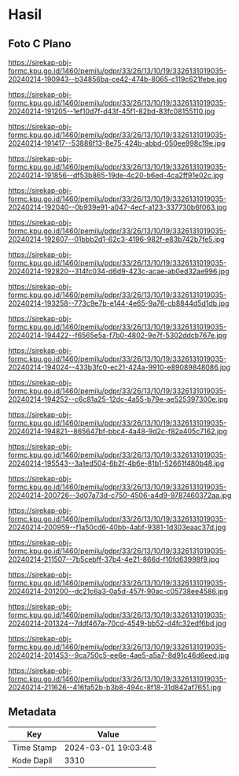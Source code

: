 # Hasil

## Foto C Plano

https://sirekap-obj-formc.kpu.go.id/1460/pemilu/pdpr/33/26/13/10/19/3326131019035-20240214-190943--b34856ba-ce42-474b-8065-c119c621febe.jpg

https://sirekap-obj-formc.kpu.go.id/1460/pemilu/pdpr/33/26/13/10/19/3326131019035-20240214-191205--1ef10d7f-d43f-45f1-82bd-83fc08155110.jpg

https://sirekap-obj-formc.kpu.go.id/1460/pemilu/pdpr/33/26/13/10/19/3326131019035-20240214-191417--53886f13-8e75-424b-abbd-050ee998c19e.jpg

https://sirekap-obj-formc.kpu.go.id/1460/pemilu/pdpr/33/26/13/10/19/3326131019035-20240214-191856--df53b865-19de-4c20-b6ed-4ca2ff91e02c.jpg

https://sirekap-obj-formc.kpu.go.id/1460/pemilu/pdpr/33/26/13/10/19/3326131019035-20240214-192040--0b939e91-a047-4ecf-a123-337730b6f063.jpg

https://sirekap-obj-formc.kpu.go.id/1460/pemilu/pdpr/33/26/13/10/19/3326131019035-20240214-192607--01bbb2d1-62c3-4196-982f-e83b742b7fe5.jpg

https://sirekap-obj-formc.kpu.go.id/1460/pemilu/pdpr/33/26/13/10/19/3326131019035-20240214-192820--314fc034-d6d9-423c-acae-ab0ed32ae996.jpg

https://sirekap-obj-formc.kpu.go.id/1460/pemilu/pdpr/33/26/13/10/19/3326131019035-20240214-193258--773c9e7b-e144-4e65-9a76-cb8844d5d1db.jpg

https://sirekap-obj-formc.kpu.go.id/1460/pemilu/pdpr/33/26/13/10/19/3326131019035-20240214-194422--f6565e5a-f7b0-4802-9e7f-5302ddcb767e.jpg

https://sirekap-obj-formc.kpu.go.id/1460/pemilu/pdpr/33/26/13/10/19/3326131019035-20240214-194024--433b3fc0-ec21-424a-9910-e89089848086.jpg

https://sirekap-obj-formc.kpu.go.id/1460/pemilu/pdpr/33/26/13/10/19/3326131019035-20240214-194252--c6c81a25-12dc-4a55-b79e-ae525397300e.jpg

https://sirekap-obj-formc.kpu.go.id/1460/pemilu/pdpr/33/26/13/10/19/3326131019035-20240214-194821--865647bf-bbc4-4a48-9d2c-f82a405c7162.jpg

https://sirekap-obj-formc.kpu.go.id/1460/pemilu/pdpr/33/26/13/10/19/3326131019035-20240214-195543--3a1ed504-6b2f-4b6e-81b1-52661f480b48.jpg

https://sirekap-obj-formc.kpu.go.id/1460/pemilu/pdpr/33/26/13/10/19/3326131019035-20240214-200726--3d07a73d-c750-4506-a4d9-9787460372aa.jpg

https://sirekap-obj-formc.kpu.go.id/1460/pemilu/pdpr/33/26/13/10/19/3326131019035-20240214-200959--f1a50cd6-40bb-4abf-9381-1d303eaac37d.jpg

https://sirekap-obj-formc.kpu.go.id/1460/pemilu/pdpr/33/26/13/10/19/3326131019035-20240214-211507--7b5cebff-37b4-4e21-866d-f10fd63998f9.jpg

https://sirekap-obj-formc.kpu.go.id/1460/pemilu/pdpr/33/26/13/10/19/3326131019035-20240214-201200--dc21c6a3-0a5d-457f-90ac-c05738ee4586.jpg

https://sirekap-obj-formc.kpu.go.id/1460/pemilu/pdpr/33/26/13/10/19/3326131019035-20240214-201324--7ddf467a-70cd-4549-bb52-d4fc32edf6bd.jpg

https://sirekap-obj-formc.kpu.go.id/1460/pemilu/pdpr/33/26/13/10/19/3326131019035-20240214-201453--9ca750c5-ee6e-4ae5-a5a7-8d91c46d6eed.jpg

https://sirekap-obj-formc.kpu.go.id/1460/pemilu/pdpr/33/26/13/10/19/3326131019035-20240214-211626--416fa52b-b3b8-494c-8f18-31d842af7651.jpg


## Metadata

| Key        | Value               |
| ---------- | ------------------- |
| Time Stamp | 2024-03-01 19:03:48 |
| Kode Dapil | 3310                |



